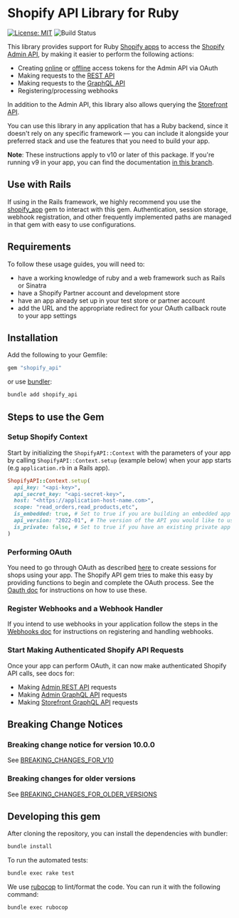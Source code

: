 # Shopify API Library for Ruby

<!-- ![Build Status]() -->
[![License: MIT](https://img.shields.io/badge/License-MIT-green.svg)](LICENSE)
![Build Status](https://github.com/Shopify/shopify-api-ruby/workflows/CI/badge.svg?branch=main)

This library provides support for Ruby [Shopify apps](https://apps.shopify.com/) to access the [Shopify Admin API](https://shopify.dev/docs/api/admin), by making it easier to perform the following actions:

- Creating [online](https://shopify.dev/docs/apps/auth/oauth/access-modes#online-access) or [offline](https://shopify.dev/docs/apps/auth/oauth/access-modes#offline-access) access tokens for the Admin API via OAuth
- Making requests to the [REST API](https://shopify.dev/docs/api/admin-rest)
- Making requests to the [GraphQL API](https://shopify.dev/docs/api/admin-graphql)
- Registering/processing webhooks

In addition to the Admin API, this library also allows querying the [Storefront API](https://shopify.dev/docs/api/storefront).

You can use this library in any application that has a Ruby backend, since it doesn't rely on any specific framework — you can include it alongside your preferred stack and use the features that you need to build your app.

**Note**: These instructions apply to v10 or later of this package. If you're running v9 in your app, you can find the documentation [in this branch](https://github.com/Shopify/shopify-api-ruby/tree/v9).

## Use with Rails
If using in the Rails framework, we highly recommend you use the [shopify_app](https://github.com/Shopify/shopify_app) gem to interact with this gem. Authentication, session storage, webhook registration, and other frequently implemented paths are managed in that gem with easy to use configurations.

## Requirements

To follow these usage guides, you will need to:

- have a working knowledge of ruby and a web framework such as Rails or Sinatra
- have a Shopify Partner account and development store
- have an app already set up in your test store or partner account
- add the URL and the appropriate redirect for your OAuth callback route to your app settings

## Installation

Add the following to your Gemfile:

```sh
gem "shopify_api"
```

or use [bundler](https://bundler.io):

```sh
bundle add shopify_api
```

## Steps to use the Gem

### Setup Shopify Context

Start by initializing the `ShopifyAPI::Context` with the parameters of your app by calling `ShopifyAPI::Context.setup` (example below) when your app starts (e.g `application.rb` in a Rails app).

```ruby
ShopifyAPI::Context.setup(
  api_key: "<api-key>",
  api_secret_key: "<api-secret-key>",
  host: "<https://application-host-name.com>",
  scope: "read_orders,read_products,etc",
  is_embedded: true, # Set to true if you are building an embedded app
  api_version: "2022-01", # The version of the API you would like to use
  is_private: false, # Set to true if you have an existing private app
)
```

### Performing OAuth

You need to go through OAuth as described [here](https://shopify.dev/docs/apps/auth/oauth) to create sessions for shops using your app.
The Shopify API gem tries to make this easy by providing functions to begin and complete the OAuth process. See the [Oauth doc](docs/usage/oauth.md) for instructions on how to use these.

### Register Webhooks and a Webhook Handler

If you intend to use webhooks in your application follow the steps in the [Webhooks doc](docs/usage/webhooks.md) for instructions on registering and handling webhooks.

### Start Making Authenticated Shopify API Requests

Once your app can perform OAuth, it can now make authenticated Shopify API calls, see docs for:
* Making [Admin REST API](docs/usage/rest.md) requests
* Making [Admin GraphQL API](docs/usage/graphql.md) requests
* Making [Storefront GraphQL API](docs/usage/graphql_storefront.md) requests

## Breaking Change Notices

### Breaking change notice for version 10.0.0
See [BREAKING_CHANGES_FOR_V10](BREAKING_CHANGES_FOR_V10.md)

### Breaking changes for older versions

See [BREAKING_CHANGES_FOR_OLDER_VERSIONS](BREAKING_CHANGES_FOR_OLDER_VERSIONS.md)

## Developing this gem

After cloning the repository, you can install the dependencies with bundler:

```bash
bundle install
```

To run the automated tests:

```bash
bundle exec rake test
```

We use [rubocop](https://rubocop.org) to lint/format the code. You can run it with the following command:

```bash
bundle exec rubocop
```
